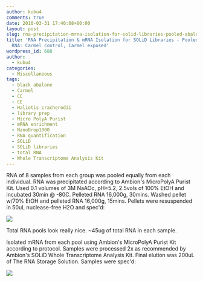 ```yaml
---
author: kubu4
comments: true
date: 2010-03-31 17:40:08+00:00
layout: post
slug: rna-precipitation-mrna-isolation-for-solid-libraries-pooled-abalone-total-rna-carmel-control-carmel-exposed
title: 'RNA Precipitation & mRNA Isolation for SOLiD Libraries - Pooled abalone total
  RNA: Carmel control, Carmel exposed'
wordpress_id: 688
author:
  - kubu4
categories:
  - Miscellaneous
tags:
  - black abalone
  - Carmel
  - CC
  - CE
  - Haliotis cracherodii
  - library prep
  - Micro PolyA Purist
  - mRNA enrichment
  - NanoDrop1000
  - RNA quantification
  - SOLiD
  - SOLiD libraries
  - total RNA
  - Whole Transcriptome Analysis Kit
---
```


RNA of 8 samples from each group was pooled equally from each individual. RNA was precipitated according to Ambion's MicroPolyA Purist Kit. Used 0.1 volumes of 3M NaAOc, pH=5.2, 2.5vols of 100% EtOH and incubated 30min @ -80C. Pelleted RNA 16,000g, 30mins. Washed pellet w/70% EtOH and pelleted RNA 16,000g, 15mins. Pellets were resuspended in 50uL nuclease-free H2O and spec'd:

![](https://eagle.fish.washington.edu/Arabidopsis/RNA%20Spec%20Readings/20100331%20RNA%20SJW.JPG)

Total RNA pools look really nice. ~45ug of total RNA in each sample.

Isolated mRNA from each pool using Ambion's MicroPolyA Purist Kit according to protocol. Samples were processed 2x as recommended by Ambion's SOLiD Whole Transcriptome Analysis Kit. Final elution was 200uL of The RNA Storage Solution. Samples were spec'd:

![](https://eagle.fish.washington.edu/Arabidopsis/RNA%20Spec%20Readings/20100331%20mRNA%20SJW.JPG)
